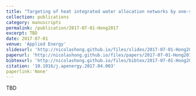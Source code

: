 ```yaml
---
title: "Targeting of heat integrated water allocation networks by one-step MILP formulation"
collection: publications
category: manuscripts
permalink: /publication/2017-07-01-Hong2017
excerpt: TBD
date: 2017-07-01
venue: 'Applied Energy'
slidesurl: 'http://nicolashong.github.io/files/slides/2017-07-01-Hong2017.pdf'
paperurl: 'http://nicolashong.github.io/files/papers/2017-07-01-Hong2017.pdf'
bibtexurl: 'http://nicolashong.github.io/files/bibtex/2017-07-01-Hong2017.bib'
citation: '10.1016/j.apenergy.2017.04.003'
paperlink:'None'
---
```


TBD
